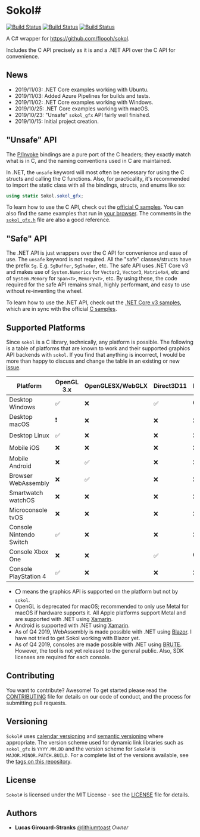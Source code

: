 # Sokol\#

[![Build Status](https://img.shields.io/azure-devops/build/lustranks/sokol-csharp/Windows/master?label=build%2Ftest%20Windows%20VS2019&logo=azure-pipelines)](https://dev.azure.com/lustranks/sokol-csharp/_build/latest?definitionId=4&branchName=master)
[![Build Status](https://img.shields.io/azure-devops/build/lustranks/sokol-csharp/macOS/master?label=build%2Ftest%20macOS%20Mojave%2010.14&logo=azure-pipelines)](https://dev.azure.com/lustranks/sokol-csharp/_build/latest?definitionId=1&branchName=master)
[![Build Status](https://img.shields.io/azure-devops/build/lustranks/sokol-csharp/Linux/master?label=build%2Ftest%20Ubuntu%2018.04&logo=azure-pipelines)](https://dev.azure.com/lustranks/sokol-csharp/_build/latest?definitionId=3&branchName=master)

A C# wrapper for https://github.com/floooh/sokol.

Includes the C API precisely as it is and a .NET API over the C API for convenience.

## News

- 2019/11/03: .NET Core examples working with Ubuntu.
- 2019/11/03: Added Azure Pipelines for builds and tests.
- 2019/11/02: .NET Core examples working with Windows.
- 2019/10/25: .NET Core examples working with macOS.
- 2019/10/23: "Unsafe" `sokol_gfx` API fairly well finished.
- 2019/10/15: Initial project creation.

## "Unsafe" API

The [P/Invoke](https://docs.microsoft.com/en-us/dotnet/standard/native-interop/pinvoke) bindings are a pure port of the C headers; they exactly match what is in C, and the naming conventions used in C are maintained.

In .NET, the `unsafe` keyword will most often be necessary for using the C structs and calling the C functions. Also, for practicality, it's recommended to import the static class with all the bindings, structs, and enums like so:

```cs
using static Sokol.sokol_gfx;
```

To learn how to use the C API, check out the [official C samples](https://github.com/floooh/sokol-samples). You can also find the same examples that run in [your browser](https://floooh.github.io/sokol-html5/index.html). The comments in the [`sokol_gfx.h`](https://github.com/floooh/sokol/blob/master/sokol_gfx.h) file are also a good reference.

## "Safe" API

The .NET API is just wrappers over the C API for convenience and ease of use. The `unsafe` keyword is not required. All the "safe" classes/structs have the prefix `Sg`. E.g. `SgBuffer`, `SgShader`, etc. The safe API uses .NET Core v3 and makes use of `System.Numerics` for `Vector2`, `Vector3`, `Matrix4x4`, etc and of `System.Memory` for `Span<T>`, `Memory<T>`, etc. By using these, the code required for the safe API remains small, highly performant, and easy to use without re-inventing the wheel.

To learn how to use the .NET API, check out the [.NET Core v3 samples](https://github.com/lithiumtoast/sokol-csharp/tree/master/src/Samples), which are in sync with the official [C samples](https://github.com/floooh/sokol-samples).

## Supported Platforms

Since `sokol` is a C library, technically, any platform is possible. The following is a table of platforms that are known to work and their supported graphics API backends with `sokol`. If you find that anything is incorrect, I would be more than happy to discuss and change the table in an existing or new [issue](https://github.com/lithiumtoast/sokol-csharp/issues).

Platform|OpenGL 3.x|OpenGLESX/WebGLX|Direct3D11|Direct3D12|Metal|Vulkan
---|---|---|---|---|---|---
Desktop Windows|✅|❌|✅|⭕|❌|⭕
Desktop macOS|❗|❌|❌|❌|✅|⭕
Desktop Linux|✅|❌|❌|❌|❌|⭕
Mobile iOS|❌|❌|❌|❌|✅|⭕
Mobile Android|❌|✅|❌|❌|❌|❓
Browser WebAssembly|❌|✅|❌|❌|❌|❌
Smartwatch watchOS|❌|❌|❌|❌|✅|❌
Microconsole tvOS|❌|❌|❌|❌|✅|❌
Console Nintendo Switch|✅|❌|❌|❌|❌|⭕
Console Xbox One|❌|❌|✅|⭕|❌|❌
Console PlayStation 4|✅|❌|❌|❌|❌|❓

- ⭕ means the graphics API is supported on the platform but not by `sokol`.
- OpenGL is deprecated for macOS; recommended to only use Metal for macOS if hardware supports it. All Apple platforms support Metal and are supported with .NET using [Xamarin](https://dotnet.microsoft.com/apps/xamarin).
- Android is supported with .NET using [Xamarin](https://dotnet.microsoft.com/apps/xamarin).
- As of Q4 2019, WebAssembly is made possible with .NET using [Blazor](https://dotnet.microsoft.com/apps/aspnet/web-apps/blazor). I have not tried to get Sokol working with Blazor yet.
- As of Q4 2019, consoles are made possible with .NET using [BRUTE](http://brute.rocks). However, the tool is not yet released to the general public. Also, SDK licenses are required for each console.

## Contributing

You want to contribute? Awesome! To get started please read the [CONTRIBUTING](CONTRIBUTING) file for details on our code of conduct, and the process for submitting pull requests.

## Versioning

`Sokol#` uses [calendar versioning](https://calver.org) and [semantic versioning](https://semver.org) where appropriate. The version scheme used for dynamic link libraries such as `sokol_gfx` is `YYYY.MM.DD` and the version scheme for `Sokol#` is `MAJOR.MINOR.PATCH.BUILD`. For a complete list of the versions available, see the [tags on this repository](https://github.com/lithiumtoast/sokol-csharp/tags).

## License

`Sokol#` is licensed under the MIT License - see the [LICENSE](LICENSE) file for details.

## Authors

- **Lucas Girouard-Stranks** [@lithiumtoast](https://github.com/lithiumtoast) *Owner*
